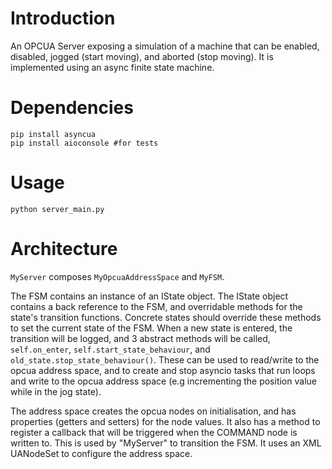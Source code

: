 # Introduction

An OPCUA Server exposing a simulation of a machine that can be enabled, disabled, jogged (start moving), and aborted (stop moving). It is implemented using an async finite state machine.

# Dependencies
```
pip install asyncua
pip install aioconsole #for tests
```

# Usage

`python server_main.py`

# Architecture

`MyServer` composes `MyOpcuaAddressSpace` and `MyFSM`.

The FSM contains an instance of an IState object. The IState object contains a back reference to the FSM, and overridable methods for the state's transition functions. Concrete states should override these methods to set the current state of the FSM.
When a new state is entered, the transition will be logged, and 3 abstract methods will be called, `self.on_enter`, `self.start_state_behaviour`, and `old_state.stop_state_behaviour()`. These can be used to read/write to the opcua address space, and to create and stop asyncio tasks that run loops and write to the opcua address space (e.g incrementing the position value while in the jog state).

The address space creates the opcua nodes on initialisation, and has properties (getters and setters) for the node values.
It also has a method to register a callback that will be triggered when the COMMAND node is written to. This is used by "MyServer" to transition the FSM.
It uses an XML UANodeSet to configure the address space. 